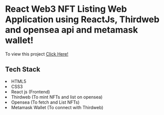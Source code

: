 <h1>React Web3 NFT Listing Web Application using ReactJs, Thirdweb and opensea api and metamask wallet!</h1>

<p>To view this project <a href="https://sanketbhandari.github.io/nft-project/">Click Here!</a></p>

<h2> Tech Stack </h2>
<li>HTML5</li>
<li>CSS3</li>
<li>React js (Frontend)</li>
<li>Thirdweb (To mint NFTs and list on opensea)</li>
<li>Opensea (To fetch and List NFTs)</li>
<li>Metamask Wallet (To connect with Thirdweb)</li>
